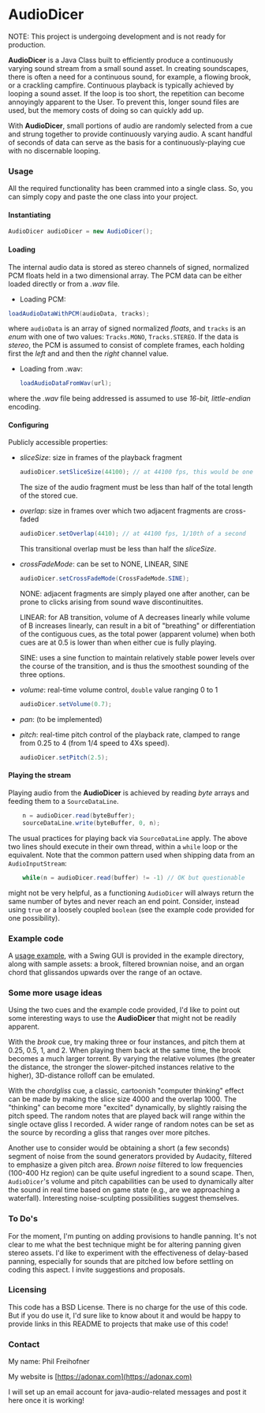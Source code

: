 ﻿# AudioDicer

NOTE: This project is undergoing development and is not ready for production.

**AudioDicer** is a Java Class built to efficiently produce a continuously varying sound stream from a small sound asset. In creating soundscapes, there is often a need for a continuous sound, for example, a flowing brook, or a crackling campfire. Continuous playback is typically achieved by looping a sound asset. If the loop is too short, the repetition can become annoyingly apparent to the User. To prevent this, longer sound files are used, but the memory costs of doing so can quickly add up.

With **AudioDicer**, small portions of audio are randomly selected from a cue and strung together to provide continuously varying audio. A scant handful of seconds of data can serve as the basis for a continuously-playing cue with no discernable looping.

### Usage

All the required functionality has been crammed into a single class. So, you can simply copy and paste the one class into your project.

#### Instantiating

```java
AudioDicer audioDicer = new AudioDicer();
```

#### Loading

The internal audio data is stored as stereo channels of signed, normalized PCM floats held in a two dimensional array. The PCM data can be either loaded directly or from a _.wav_ file.

* Loading PCM:

```java
loadAudioDataWithPCM(audioData, tracks);
```

where `audioData` is an array of signed normalized _floats_, and `tracks` is an _enum_ with one of two values: `Tracks.MONO`, `Tracks.STEREO`. If the data is _stereo_, the PCM is assumed to consist of complete frames, each holding first the _left_ and and then the _right_ channel value.

* Loading from .wav:

  ```java
  loadAudioDataFromWav(url);
  ```

where the _.wav_ file being addressed is assumed to use _16-bit, little-endian_ encoding.

#### Configuring

Publicly accessible properties:

* *sliceSize*:	size in frames of the playback fragment

  ```java
  audioDicer.setSliceSize(44100); // at 44100 fps, this would be one second
  ```

  The size of the audio fragment must be less than half of the total length of the stored cue.

* *overlap*: 	size in frames over which two adjacent fragments are cross-faded

  ```java
  audioDicer.setOverlap(4410); // at 44100 fps, 1/10th of a second 
  ```

  This transitional overlap must be less than half the _sliceSize_.

* *crossFadeMode*: can be set to NONE, LINEAR, SINE

  ```java
  audioDicer.setCrossFadeMode(CrossFadeMode.SINE);
  ```

  NONE: adjacent fragments are simply played one after another, can be prone to clicks arising from sound wave discontinuitites.

  LINEAR: for AB transition, volume of A decreases linearly while volume of B increases linearly, can result in a bit of "breathing" or differentiation of the contiguous cues, as the total power (apparent volume) when both cues are at 0.5 is lower than when either cue is fully playing.

  SINE: uses a sine function to maintain relatively stable power levels over the course of the transition, and is thus the smoothest sounding of the three options.  

* *volume*: 	real-time volume control, `double` value ranging 0 to 1

  ```java
  audioDicer.setVolume(0.7);
  ```

* *pan*: 		(to be implemented)

* *pitch*:		real-time pitch control of the playback rate, clamped to range from 0.25  to 4 (from 1/4 speed to 4Xs speed).

  ```java
  audioDicer.setPitch(2.5);
  ```

#### Playing the stream

Playing audio from the **AudioDicer** is achieved by reading *byte* arrays and feeding them to a `SourceDataLine`.

```java
	n = audioDicer.read(byteBuffer);
	sourceDataLine.write(byteBuffer, 0, n);
```

The usual practices for playing back via `SourceDataLine` apply. The above two lines should execute in their own thread, within a `while` loop or the equivalent. Note that the common pattern used when shipping data from an `AudioInputStream`:

```java
	while(n = audioDicer.read(buffer) != -1) // OK but questionable
```
might not be very helpful, as a functioning `AudioDicer` will always return the same number of bytes and never reach an end point. Consider, instead using `true` or a loosely coupled `boolean` (see the example code provided for one possibility).

### Example code

A [usage example](https://github.com/philfrei/AudioDicer/blob/master/src/example/AudioDicerExampleGUI.java), with a Swing GUI is provided in the example directory, along with sample assets: a brook, filtered brownian noise, and an organ chord that glissandos upwards over the range of an octave.

### Some more usage ideas

Using the two cues and the example code provided, I'd like to point out some interesting ways to use the **AudioDicer** that might not be readily apparent.

With the *brook* cue, try making three or four instances, and pitch them at 0.25, 0.5, 1, and 2. When playing them back at the same time, the brook becomes a much larger torrent. By varying the relative volumes (the greater the distance, the stronger the slower-pitched instances relative to the higher), 3D-distance rolloff can be emulated.

With the *chordgliss* cue, a classic, cartoonish "computer thinking" effect can be made by making the slice size 4000 and the overlap 1000. The "thinking" can become more "excited" dynamically, by slightly raising the pitch speed. The random notes that are played back will range within the single octave gliss I recorded. A wider range of random notes can be set as the source by recording a gliss that ranges over more pitches.

Another use to consider would be obtaining a short (a few seconds) segment of noise from the sound generators provided by Audacity, filtered to emphasize a given pitch area. *Brown noise* filtered to low frequencies (100-400 Hz region) can be quite useful ingredient to a sound scape. Then, `AudioDicer`'s volume and pitch capabilities can be used to dynamically alter the sound in real time based on game state (e.g., are we approaching a waterfall). Interesting noise-sculpting possibilities suggest themselves.

### To Do's

For the moment, I'm punting on adding provisions to handle panning. It's not clear to me what the best technique might be for altering panning given stereo assets. I'd like to experiment with the effectiveness of delay-based panning, especially for sounds that are pitched low before settling on coding this aspect. I invite suggestions and proposals.

### Licensing

This code has a BSD License. There is no charge for the use of this code. But if you do use it, I'd sure like to know about it and would be happy to provide links in this README to projects that make use of this code!

### Contact

My name: Phil Freihofner

My website is [https://adonax.com](https://adonax.com)

I will set up an email account for java-audio-related messages and post it here once it is working!

